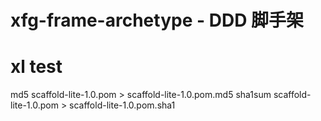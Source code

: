 # xfg-frame-archetype - DDD 脚手架
# xl test

md5 scaffold-lite-1.0.pom > scaffold-lite-1.0.pom.md5
sha1sum scaffold-lite-1.0.pom > scaffold-lite-1.0.pom.sha1